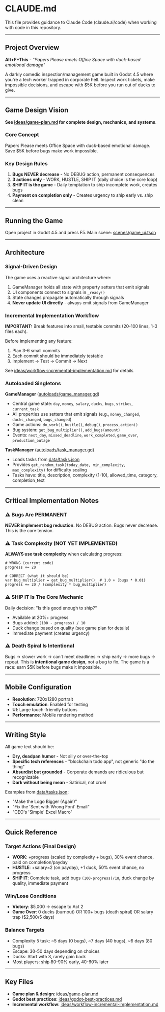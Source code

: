 # CLAUDE.md

This file provides guidance to Claude Code (claude.ai/code) when working with code in this repository.

---

## Project Overview

**Alt+F+This** - *"Papers Please meets Office Space with duck-based emotional damage"*

A darkly comedic inspection/management game built in Godot 4.5 where you're a tech worker trapped in corporate hell. Inspect work tickets, make impossible decisions, and escape with $5K before you run out of ducks to give.

---

## Game Design Vision

**See [ideas/game-plan.md](ideas/game-plan.md) for complete design, mechanics, and systems.**

### Core Concept
Papers Please meets Office Space with duck-based emotional damage. Save $5K before bugs make work impossible.

### Key Design Rules
1. **Bugs NEVER decrease** - No DEBUG action, permanent consequences
2. **3 actions only** - WORK, HUSTLE, SHIP IT (daily choice is the core loop)
3. **SHIP IT is the game** - Daily temptation to ship incomplete work, creates bugs
4. **Payment on completion only** - Creates urgency to ship early vs. ship clean

---

## Running the Game

Open project in Godot 4.5 and press F5. Main scene: [scenes/game_ui.tscn](scenes/game_ui.tscn)

---

## Architecture

### Signal-Driven Design
The game uses a reactive signal architecture where:
1. GameManager holds all state with property setters that emit signals
2. UI components connect to signals in `_ready()`
3. State changes propagate automatically through signals
4. **Never update UI directly** - always emit signals from GameManager

### Incremental Implementation Workflow
**IMPORTANT:** Break features into small, testable commits (20-100 lines, 1-3 files each).

Before implementing any feature:
1. Plan 3-6 small commits
2. Each commit should be immediately testable
3. Implement → Test → Commit → Next

See [ideas/workflow-incremental-implementation.md](ideas/workflow-incremental-implementation.md) for details.

### Autoloaded Singletons

**GameManager** ([autoloads/game_manager.gd](autoloads/game_manager.gd))
- Central game state: `day`, `money`, `salary`, `ducks`, `bugs`, `strikes`, `current_task`
- All properties use setters that emit signals (e.g., `money_changed`, `ducks_changed`, `bugs_changed`)
- Game actions: `do_work()`, `hustle()`, `debug()`, `process_action()`
- Bug system: `get_bug_multiplier()`, `add_bugs(amount)`
- Events: `next_day`, `missed_deadline`, `work_completed`, `game_over`, `production_outage`

**TaskManager** ([autoloads/task_manager.gd](autoloads/task_manager.gd))
- Loads tasks from [data/tasks.json](data/tasks.json)
- Provides `get_random_task(today_date, min_complexity, max_complexity)` for difficulty scaling
- Tasks have: title, description, complexity (1-10), allowed_time, category, completion_text

---

## Critical Implementation Notes

### ⚠️ Bugs Are PERMANENT
**NEVER implement bug reduction.** No DEBUG action. Bugs never decrease. This is the core tension.

### ⚠️ Task Complexity (NOT YET IMPLEMENTED)
**ALWAYS use task complexity** when calculating progress:
```gdscript
# WRONG (current code)
progress += 20

# CORRECT (what it should be)
var bug_multiplier = get_bug_multiplier()  # 1.0 + (bugs * 0.01)
progress += 20 / (complexity * bug_multiplier)
```

### ⚠️ SHIP IT Is The Core Mechanic
Daily decision: "Is this good enough to ship?"
- Available at 20%+ progress
- Bugs added: `(100 - progress) / 10`
- Duck change based on quality (see game plan for details)
- Immediate payment (creates urgency)

### ⚠️ Death Spiral Is Intentional
Bugs → slower work → can't meet deadlines → ship early → more bugs → repeat. This is **intentional game design**, not a bug to fix. The game is a race: earn $5K before bugs make it impossible.

---

## Mobile Configuration

- **Resolution**: 720x1280 portrait
- **Touch emulation**: Enabled for testing
- **UI**: Large touch-friendly buttons
- **Performance**: Mobile rendering method

---

## Writing Style

All game text should be:
- **Dry, deadpan humor** - Not silly or over-the-top
- **Specific tech references** - "blockchain todo app", not generic "do the thing"
- **Absurdist but grounded** - Corporate demands are ridiculous but recognizable
- **Dark without being mean** - Satirical, not cruel

Examples from [data/tasks.json](data/tasks.json):
- "Make the Logo Bigger (Again)"
- "Fix the 'Sent with Wrong Font' Email"
- "CEO's 'Simple' Excel Macro"

---

## Quick Reference

### Target Actions (Final Design)
- **WORK**: +progress (scaled by complexity + bugs), 30% event chance, paid on completion/payday
- **HUSTLE**: +salary×2 (on payday), +1 duck, 50% event chance, no progress
- **SHIP IT**: Complete task, add bugs `(100-progress)/10`, duck change by quality, immediate payment

### Win/Lose Conditions
- **Victory**: $5,000 → escape to Act 2
- **Game Over**: 0 ducks (burnout) OR 100+ bugs (death spiral) OR salary trap ($2,500/5 days)

### Balance Targets
- Complexity 5 task: ~5 days (0 bugs), ~7 days (40 bugs), ~9 days (80 bugs)
- Escape: 30-50 days depending on choices
- Ducks: Start with 3, rarely gain back
- Most players: ship 80-90% early, 40-60% later

---

## Key Files

- **Game plan & design**: [ideas/game-plan.md](ideas/game-plan.md)
- **Godot best practices**: [ideas/godot-best-practices.md](ideas/godot-best-practices.md)
- **Incremental workflow**: [ideas/workflow-incremental-implementation.md](ideas/workflow-incremental-implementation.md)
